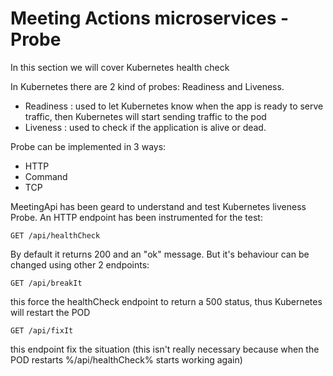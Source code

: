 # Meeting Actions microservices - Probe

In this section we will cover Kubernetes health check

In Kubernetes there are 2 kind of probes: Readiness and Liveness.
- Readiness : used to let Kubernetes know when the app is ready to serve traffic, then Kubernetes will start sending traffic to the pod
- Liveness : used to check if the application is alive or dead.

Probe can be implemented in 3 ways:
- HTTP
- Command
- TCP
  
MeetingApi has been geard to understand and test Kubernetes liveness Probe. An HTTP endpoint has been instrumented for the test:

```
GET /api/healthCheck
```
By default it returns 200 and an "ok" message. But it's behaviour can be changed using other 2 endpoints:

```
GET /api/breakIt 
```
this force the healthCheck endpoint to return a 500 status, thus Kubernetes will restart the POD
  
```
GET /api/fixIt 
```
this endpoint fix the situation (this isn't really necessary because when the POD restarts %/api/healthCheck% starts working again)

